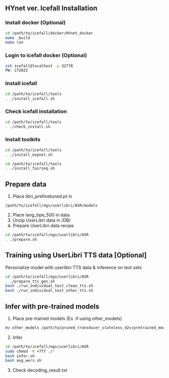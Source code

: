## HYnet ver. Icefall Installation

### Install docker (Optional)
```bash
cd /path/to/icefall/docker/HYnet_docker
make _build
make run
```

### Login to icefall docker (Optional)
```bash
ssh icefall@localhost -p 32778
PW: if2022
```

### Install icefall
```bash
cd /path/to/icefall/tools
. ./install_icefall.sh
```

### Check icefall installation
```bash
cd /path/to/icefall/tools
. ./check_install.sh
```

### Install toolkits
```bash
cd /path/to/icefall/tools
. ./install_espnet.sh

cd /path/to/icefall/tools
. ./install_fairseq.sh
```

## Prepare data
1. Place libri_prefinetuned.pt in
```
/path/to/icefall/egs/userlibri/ASR/models
```
2. Place lang_bpe_500 in data
3. Unzip UserLibri data in /DB/
4. Prepare UserLibri data recipe

```bash
cd /path/to/icefall/egs/userlibri/ASR
. ./prepare.sh
```

## Training using UserLibri TTS data [Optional]
Personalize model with userlibri TTS data & inference on test sets
```bash
cd /path/to/icefall/egs/userlibri/ASR
. ./prepare_tts_gen.sh
bash ./run_individual_test_clean_tts.sh
bash ./run_individual_test_other_tts.sh
```

## Infer with pre-trained models
1. Place pre-trained models (Ex. if using other_models)
```bash
mv other_models /path/to/pruned_transducer_stateless_d2v/pretrained_models
```
2. Infer
```bash
cd /path/to/icefall/egs/userlibri/ASR
sudo chmod -R +777 ./*
bash infer.sh
bash avg_wers.sh
```
3. Check decoding_result.txt